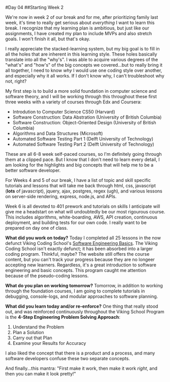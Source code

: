 #Day 04
##Starting Week 2

We're now in week 2 of our break and for me, after prioritizing family last week, it's time to really get serious about _everything_ I want to learn this break. I recognize that my learning plan is ambitious, but just like our assignments, I have created my plan to include MVPs and also stretch goals. I won't finish it all, but that's okay.

I really appreciate the stacked-learning system, but my big goal is to fill in all the holes that are inherent in this learning style. These holes basically translate into all the "why's". I was able to acquire various degrees of the "what's" and "how's" of the big concepts we covered...but to really bring it all together, I need to know _why_ I would use one coding style over another, and especially why it all works. If I don't know why, I can't troubleshoot why not, right?

My first step is to build a more solid foundation in computer science and software theory, and I will be working through this throughout these first three weeks with a variety of courses through Edx and Coursera:

- Introdution to Computer Science CS50 (Harvard)
- Software Construction: Data Abstration (University of British Columbia)
- Software Construction: Object-Oriented Design (University of British Columbia)
- Algorithms and Data Structures (Microsoft)
- Automated Software Testing Part 1 (Delft University of Technology)
- Automated Software Testing Part 2 (Delft University of Technology)

These are all 6-8 week self-paced courses, so I'm definitely going through them at a clipped pace. But I know that I don't need to learn every detail, I am looking for the highlights and big concepts that will help me to be a better software developer.

For Weeks 4 and 5 of our break, I have a list of topic and skill specific tutorials and lessons that will take me back through html, css, javascript (**lots** of javascript), jquery, ajax, postgres, regex (ugh), and various lessons on server-side rendering, express, node.js, and APIs.

Week 6 is all devoted to 401 prework and tutorials on skills I anticipate will give me a headstart on what will undoubtedly be our most rigourous course. This includes algorithms, white-boarding, AWS, API creation, continuous deployment, and building tests for our own code. I really want to be prepared on day one of class.

**What did you work on today?**
Today I completed all 25 lessons in the now defunct Viking Coding School's [Software Engineering Basics](https://www.vikingcodeschool.com/software-engineering-basics). The Viking Coding School isn't exactly defunct; it has been absorbed into a larger coding program. Thinkful, maybe? The website still offers the course content, but you can't track your progress because they are no longeer accepting new learners. Regardless, it's a great introduction to software engineering and basic concepts. This program caught me attention because of the pseudo-coding lessons.

**What do you plan on working tomorrow?**
Tomorrow, in addition to working through the foundation courses, I am going to complete tutorials in debugging, console-logs, and modular approaches to software planning.

**What did you learn today and/or re-enforce?**
One thing that really stood out, and was reinforced continuously throughout the Viking School Program is the **4-Step Engineering Problem Solving Approach**:

1. Understand the Problem
2. Plan a Solution
3. Carry out that Plan
4. Examine your Results for Accuracy

I also liked the concept that there is a product and a process, and many software developers confuse these two separate concepts.

And finally...this mantra: "First make it work, then make it work _right_, and then you can make it look pretty!"
